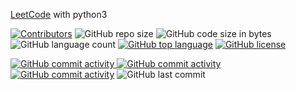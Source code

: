 [LeetCode](https://leetcode.com/problemset/all/) with python3

[![Contributors](https://img.shields.io/github/contributors/canhetingsky/LeetCode.svg)](https://github.com/canhetingsky/LeetCode/graphs/contributors)
![GitHub repo size](https://img.shields.io/github/repo-size/canhetingsky/LeetCode)
![GitHub code size in bytes](https://img.shields.io/github/languages/code-size/canhetingsky/LeetCode)
![GitHub language count](https://img.shields.io/github/languages/count/canhetingsky/LeetCode)
[![GitHub top language](https://img.shields.io/github/languages/top/canhetingsky/LeetCode)](https://github.com/canhetingsky/LeetCode/search?l=python)
[![GitHub license](https://img.shields.io/github/license/canhetingsky/LeetCode)](https://github.com/canhetingsky/LeetCode/blob/master/LICENSE)

[![GitHub commit activity](https://img.shields.io/github/commit-activity/y/canhetingsky/LeetCode)
![GitHub commit activity](https://img.shields.io/github/commit-activity/m/canhetingsky/LeetCode)
![GitHub commit activity](https://img.shields.io/github/commit-activity/w/canhetingsky/LeetCode)](https://github.com/canhetingsky/LeetCode/commits/)
![GitHub last commit](https://img.shields.io/github/last-commit/canhetingsky/LeetCode)
